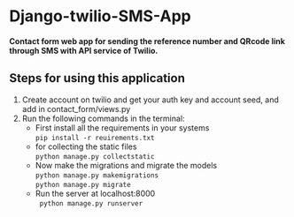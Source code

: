 # Django-twilio-SMS-App
#### Contact form web app for sending the reference number and QRcode link through SMS with API service of Twilio.

## Steps for using this application
1. Create account on twilio and get your auth key and account seed, and add in contact_form/views.py
2. Run the following commands in the terminal: 
      * First install all the requirements in your systems \
        ` pip install -r reuirements.txt `
      * for collecting the static files \
        ` python manage.py collectstatic `
      * Now make the migrations and migrate the models \
        ` python manage.py makemigrations ` \
        ` python manage.py migrate `
      * Run the server at localhost:8000 \
        ` python manage.py runserver`
